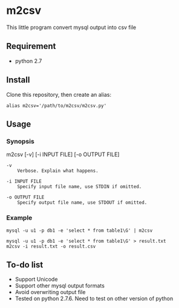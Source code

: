 # m2csv
This little program convert mysql output into csv file

## Requirement
* python 2.7

## Install
Clone this repository, then create an alias:        
```
alias m2csv='/path/to/m2csv/m2csv.py'
```

## Usage
### Synopsis
m2csv [-v] [-i INPUT FILE] [-o OUTPUT FILE]

	-v
		Verbose. Explain what happens.

	-i INPUT FILE
		Specify input file name, use STDIN if omitted.

	-o OUTPUT FILE
		Specify output file name, use STDOUT if omitted.

### Example
```
mysql -u u1 -p db1 -e 'select * from table1\G' | m2csv
```

```
mysql -u u1 -p db1 -e 'select * from table1\G' > result.txt
m2csv -i result.txt -o result.csv
```

## To-do list
* Support Unicode
* Support other mysql output formats
* Avoid overwriting output file
* Tested on python 2.7.6. Need to test on other version of python
